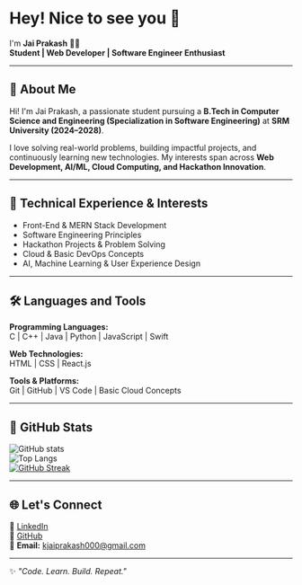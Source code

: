# Hey! Nice to see you 👋  
I'm **Jai Prakash** 👨‍💻  
**Student | Web Developer | Software Engineer Enthusiast**  

---

## 👋 About Me  
Hi! I'm Jai Prakash, a passionate student pursuing a **B.Tech in Computer Science and Engineering (Specialization in Software Engineering)** at **SRM University (2024–2028)**.  

I love solving real-world problems, building impactful projects, and continuously learning new technologies. My interests span across **Web Development, AI/ML, Cloud Computing, and Hackathon Innovation**.  

---

## 🚀 Technical Experience & Interests  
- Front-End & MERN Stack Development  
- Software Engineering Principles  
- Hackathon Projects & Problem Solving  
- Cloud & Basic DevOps Concepts  
- AI, Machine Learning & User Experience Design  

---

## 🛠️ Languages and Tools  

**Programming Languages:**  
C | C++ | Java | Python | JavaScript | Swift  

**Web Technologies:**  
HTML | CSS | React.js  

**Tools & Platforms:**  
Git | GitHub | VS Code | Basic Cloud Concepts  

---

## 🎨 GitHub Stats  

![GitHub stats](https://github-readme-stats.vercel.app/api?username=jaiprakash-k&show_icons=true&theme=radical)  
![Top Langs](https://github-readme-stats.vercel.app/api/top-langs/?username=jaiprakash-k&layout=compact&theme=radical)  
[![GitHub Streak](https://streak-stats.demolab.com?user=jaiprakash-k&theme=radical)](https://git.io/streak-stats)  

---

## 🌐 Let's Connect  
📌 [LinkedIn](https://www.linkedin.com/in/jai-prakash-k-103286355/)  
📌 [GitHub](https://github.com/jaiprakash-k)  
📩 **Email:** kjaiprakash000@gmail.com  

---
✨ *"Code. Learn. Build. Repeat."*  
